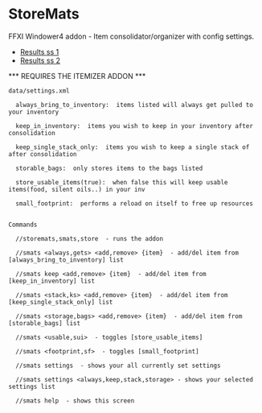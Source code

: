 # StoreMats
FFXI Windower4 addon - Item consolidator/organizer with config settings.

- [Results ss 1](/smats_example1.png)
- [Results ss 2](/smats_example2.png)

*** REQUIRES THE ITEMIZER ADDON ***

	data/settings.xml
  
	  always_bring_to_inventory:  items listed will always get pulled to your inventory
    
	  keep_in_inventory:  items you wish to keep in your inventory after consolidation
    
	  keep_single_stack_only:  items you wish to keep a single stack of after consolidation
    
	  storable_bags:  only stores items to the bags listed
    
	  store_usable_items(true):  when false this will keep usable items(food, silent oils..) in your inv
    
	  small_footprint:  performs a reload on itself to free up resources
    
    
	Commands
  
	  //storemats,smats,store  - runs the addon
    
	  //smats <always,gets> <add,remove> {item}  - add/del item from [always_bring_to_inventory] list
    
	  //smats keep <add,remove> {item}  - add/del item from [keep_in_inventory] list
    
	  //smats <stack,ks> <add,remove> {item}  - add/del item from [keep_single_stack_only] list
    
	  //smats <storage,bags> <add,remove> {item}  - add/del item from [storable_bags] list
    
	  //smats <usable,sui>  - toggles [store_usable_items]
    
	  //smats <footprint,sf>  - toggles [small_footprint]
    
	  //smats settings  - shows your all currently set settings
    
	  //smats settings <always,keep,stack,storage> - shows your selected settings list
    
	  //smats help  - shows this screen
    
